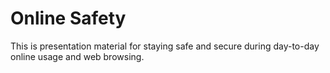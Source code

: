 # Online Safety

This is presentation material for staying safe and secure during day-to-day online usage and web browsing.
